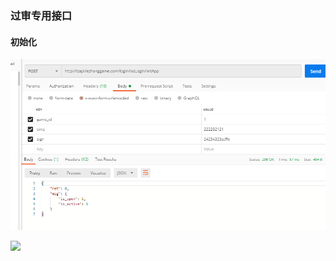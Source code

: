 ### 过审专用接口

#### 初始化

 ![](https://github.com/Dosen2017/IOSreview/blob/master/initApp.png?raw=true)
 
 ![](http://avatar.csdn.net/D/6/7/1_qq_21376985.jpg)



